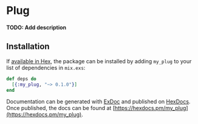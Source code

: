 # Plug

**TODO: Add description**

## Installation

If [available in Hex](https://hex.pm/docs/publish), the package can be installed
by adding `my_plug` to your list of dependencies in `mix.exs`:

```elixir
def deps do
  [{:my_plug, "~> 0.1.0"}]
end
```

Documentation can be generated with [ExDoc](https://github.com/elixir-lang/ex_doc)
and published on [HexDocs](https://hexdocs.pm). Once published, the docs can
be found at [https://hexdocs.pm/my_plug](https://hexdocs.pm/my_plug).


